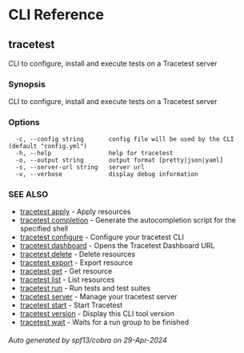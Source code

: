 # CLI Reference
## tracetest

CLI to configure, install and execute tests on a Tracetest server

### Synopsis

CLI to configure, install and execute tests on a Tracetest server

### Options

```
  -c, --config string       config file will be used by the CLI (default "config.yml")
  -h, --help                help for tracetest
  -o, --output string       output format [pretty|json|yaml]
  -s, --server-url string   server url
  -v, --verbose             display debug information
```

### SEE ALSO

* [tracetest apply](tracetest_apply.md)	 - Apply resources
* [tracetest completion](tracetest_completion.md)	 - Generate the autocompletion script for the specified shell
* [tracetest configure](tracetest_configure.md)	 - Configure your tracetest CLI
* [tracetest dashboard](tracetest_dashboard.md)	 - Opens the Tracetest Dashboard URL
* [tracetest delete](tracetest_delete.md)	 - Delete resources
* [tracetest export](tracetest_export.md)	 - Export resource
* [tracetest get](tracetest_get.md)	 - Get resource
* [tracetest list](tracetest_list.md)	 - List resources
* [tracetest run](tracetest_run.md)	 - Run tests and test suites
* [tracetest server](tracetest_server.md)	 - Manage your tracetest server
* [tracetest start](tracetest_start.md)	 - Start Tracetest
* [tracetest version](tracetest_version.md)	 - Display this CLI tool version
* [tracetest wait](tracetest_wait.md)	 - Waits for a run group to be finished

###### Auto generated by spf13/cobra on 29-Apr-2024
